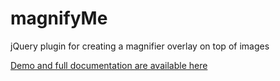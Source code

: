 magnifyMe
=========

jQuery plugin for creating a magnifier overlay on top of images

<a class="ctabutton" href="http://www.codepunker.com/blog/magnify-me-jquery-image-magnifier-plugin">Demo and full documentation are available here</a>
